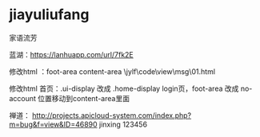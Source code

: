 # jiayuliufang
家语流芳

蓝湖：https://lanhuapp.com/url/7fk2E

修改html
：foot-area content-area
\\jylf\code\view\msg\01.html

修改html
首页：.ui-display 改成 .home-display
login页，foot-area 改成 no-account 位置移动到content-area里面


禅道：
http://projects.apicloud-system.com/index.php?m=bug&f=view&ID=46890
jinxing 
123456